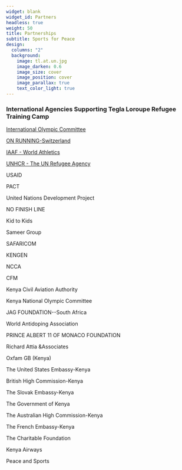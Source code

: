 ```yaml
---
widget: blank
widget_id: Partners
headless: true
weight: 50
title: Partnerships
subtitle: Sports for Peace
design:
  columns: "2"
  background:
    image: tl.at.un.jpg
    image_darken: 0.6
    image_size: cover
    image_position: cover
    image_parallax: true
    text_color_light: true
---
```

### International Agencies Supporting Tegla Loroupe Refugee Training Camp

[International Olympic Committee](https://www.olympic.org/the-ioc)

[ON RUNNING-Switzerland](https://www.on-running.com/en-us/)

[IAAF - World Athletics](https://www.worldathletics.org/home)

[UNHCR - The UN Refugee Agency](https://www.unhcr.org/en-us/)

USAID

PACT

United Nations Development Project

NO FINISH LINE

Kid to Kids

Sameer Group

SAFARICOM

KENGEN

NCCA

CFM

Kenya Civil Aviation Authority

Kenya National Olympic Committee

JAG FOUNDATION--South Africa

World Antidoping Association

PRINCE ALBERT 11 OF MONACO FOUNDATION

Richard Attia &Associates

Oxfam GB (Kenya)

The United States Embassy-Kenya

British High Commission-Kenya

The Slovak Embassy-Kenya

The Government of Kenya

The Australian High Commission-Kenya

The French Embassy-Kenya

The Charitable Foundation

Kenya Airways

Peace and Sports
